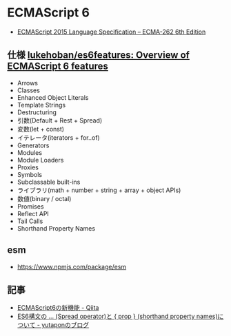 # ECMAScript 6

- [ECMAScript 2015 Language Specification – ECMA-262 6th Edition](http://www.ecma-international.org/ecma-262/6.0/)


## 仕様 [lukehoban/es6features: Overview of ECMAScript 6 features](https://github.com/lukehoban/es6features)


- Arrows
- Classes
- Enhanced Object Literals
- Template Strings
- Destructuring
- 引数(Default + Rest + Spread)
- 変数(let + const)
- イテレータ(iterators + for..of)
- Generators
- Modules
- Module Loaders
- Proxies
- Symbols
- Subclassable built-ins
- ライブラリ(math + number + string + array + object APIs)
- 数値(binary / octal)
- Promises
- Reflect API
- Tail Calls
- Shorthand Property Names

## esm

- https://www.npmjs.com/package/esm

## 記事

- [ECMAScript6の新機能 - Qiita](https://qiita.com/rana_kualu/items/1f98c1a642102f48aa78)
- [ES6構文の ... (Spread operator)と { prop } (shorthand property names)について - yutaponのブログ](https://yutapon.hatenablog.com/entry/2015/06/04/150000)
